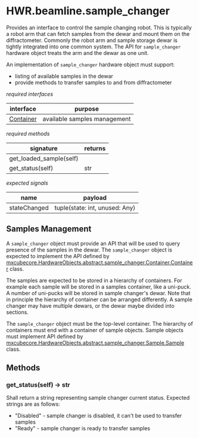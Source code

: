 # HWR.beamline.sample_changer

Provides an interface to control the sample changing robot.
This is typically a robot arm that can fetch samples from the dewar and mount them on the diffractometer.
Commonly the robot arm and sample storage dewar is tightly integrated into one common system.
The API for `sample_changer` hardware object treats the arm and the dewar as one unit.

An implementation of `sample_changer` hardware object must support:
 *  listing of available samples in the dewar
 * provide methods to transfer samples to and from diffractometer

_required interfaces_

| interface                                 | purpose                      |
|-------------------------------------------|------------------------------|
| [Container](sample_changer_container.md)  | available samples management |

_required methods_

| signature               | returns |
|-------------------------|---------|
| get_loaded_sample(self) |         |
| get_status(self)        | str     |

_expected signals_

| name         | payload                        |
|--------------|--------------------------------|
| stateChanged | tuple(state: int, unused: Any) |


## Samples Management

A `sample_changer` object must provide an API that will be used to query presence of the samples in the dewar.
The `sample_changer` object is expected to implement the API defined by
[mxcubecore.HardwareObjects.abstract.sample_changer.Container.Container](sample_changer_container.md) class.

The samples are expected to be stored in a hierarchy of containers.
For example each sample will be stored in a samples container, like a uni-puck.
A number of uni-pucks will be stored in sample changer's dewar.
Note that in principle the hierarchy of container can be arranged differently.
A sample changer may have multiple dewars, or the dewar maybe divided into sections.

The `sample_changer` object must be the top-level container.
The hierarchy of containers must end with a container of sample objects.
Sample objects must implement API defined by
[mxcubecore.HardwareObjects.abstract.sample_changer.Sample.Sample](sample_changer_sample.md) class.

## Methods

### get_status(self) -> str

Shall return a string representing sample changer current status.
Expected strings are as follows:

 * "Disabled" - sample changer is disabled, it can't be used to transfer samples
 * "Ready" - sample changer is ready to transfer samples


